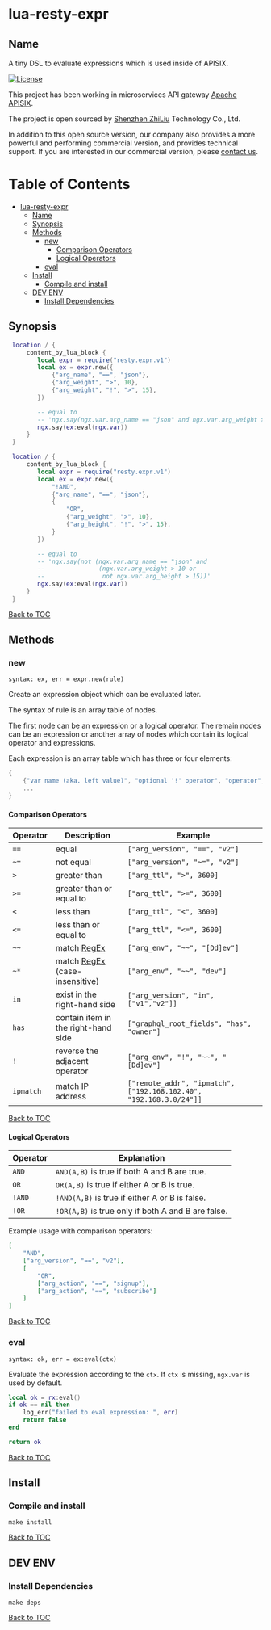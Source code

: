 # lua-resty-expr

## Name

A tiny DSL to evaluate expressions which is used inside of APISIX.

[![License](https://img.shields.io/badge/License-Apache%202.0-blue.svg)](https://github.com/api7/lua-resty-expr/blob/main/LICENSE)

This project has been working in microservices API gateway [Apache APISIX](https://github.com/apache/incubator-apisix).

The project is open sourced by [Shenzhen ZhiLiu](https://www.apiseven.com/) Technology Co., Ltd.

In addition to this open source version, our company also provides a more powerful and performing commercial version, and provides technical support. If you are interested in our commercial version, please [contact us](https://www.apiseven.com/).

Table of Contents
=================

* [lua-resty-expr](#lua-resty-expr)
    * [Name](#name)
    * [Synopsis](#synopsis)
    * [Methods](#methods)
        * [new](#new)
            * [Comparison Operators](#comparison-operators)
            * [Logical Operators](#logical-operators)
        * [eval](#eval)
    * [Install](#install)
        * [Compile and install](#compile-and-install)
    * [DEV ENV](#dev-env)
        * [Install Dependencies](#install-dependencies)

## Synopsis

```lua
 location / {
     content_by_lua_block {
        local expr = require("resty.expr.v1")
        local ex = expr.new({
            {"arg_name", "==", "json"},
            {"arg_weight", ">", 10},
            {"arg_weight", "!", ">", 15},
        })

        -- equal to
        -- 'ngx.say(ngx.var.arg_name == "json" and ngx.var.arg_weight > 10 and not ngx.var.arg_weight > 15)'
        ngx.say(ex:eval(ngx.var))
     }
 }
```

```lua
 location / {
     content_by_lua_block {
        local expr = require("resty.expr.v1")
        local ex = expr.new({
            "!AND",
            {"arg_name", "==", "json"},
            {
                "OR",
                {"arg_weight", ">", 10},
                {"arg_height", "!", ">", 15},
            }
        })

        -- equal to
        -- 'ngx.say(not (ngx.var.arg_name == "json" and
        --               (ngx.var.arg_weight > 10 or
        --                not ngx.var.arg_height > 15))'
        ngx.say(ex:eval(ngx.var))
     }
 }
```

[Back to TOC](#table-of-contents)

## Methods

### new

`syntax: ex, err = expr.new(rule)`

Create an expression object which can be evaluated later.

The syntax of rule is an array table of nodes.

The first node can be an expression or a logical operator.
The remain nodes can be an expression or another array of nodes which contain its logical operator and expressions.

Each expression is an array table which has three or four elements:
```lua
{
    {"var name (aka. left value)", "optional '!' operator", "operator", "const value (aka. right value)"},
    ...
}
```

#### Comparison Operators

|**Operator**|**Description**|**Example**|
|--------|-----------|-------|
|`==`      |equal      |`["arg_version", "==", "v2"]`|
|`~=`      |not equal  |`["arg_version", "~=", "v2"]`|
|`>`       |greater than|`["arg_ttl", ">", 3600]`|
|`>=`      |greater than or equal to|`["arg_ttl", ">=", 3600]`|
|`<`       |less than  |`["arg_ttl", "<", 3600]`|
|`<=`      |less than or equal to|`["arg_ttl", "<=", 3600]`|
|`~~`      |match [RegEx](https://www.pcre.org)|`["arg_env", "~~", "[Dd]ev"]`|
|`~*`      |match [RegEx](https://www.pcre.org) (case-insensitive) |`["arg_env", "~~", "dev"]`|
|`in`      |exist in the right-hand side|`["arg_version", "in", ["v1","v2"]]`|
|`has`     |contain item in the right-hand side|`["graphql_root_fields", "has", "owner"]`|
|`!`       |reverse the adjacent operator|`["arg_env", "!", "~~", "[Dd]ev"]`|
|`ipmatch` |match IP address|`["remote_addr", "ipmatch", ["192.168.102.40", "192.168.3.0/24"]]`|


[Back to TOC](#table-of-contents)

#### Logical Operators

| **Operator** | **Explanation** |
|---|---|
| `AND` | `AND(A,B)` is true if both A and B are true. |
| `OR` | `OR(A,B)` is true if either A or B is true. |
| `!AND` | `!AND(A,B)` is true if either A or B is false. |
| `!OR` | `!OR(A,B)` is true only if both A and B are false. |

Example usage with comparison operators:

```json
[
    "AND",
    ["arg_version", "==", "v2"],
    [
        "OR",
        ["arg_action", "==", "signup"],
        ["arg_action", "==", "subscribe"]
    ]
]
```

[Back to TOC](#table-of-contents)

### eval

`syntax: ok, err = ex:eval(ctx)`

Evaluate the expression according to the `ctx`. If `ctx` is missing, `ngx.var` is used by default.

```lua
local ok = rx:eval()
if ok == nil then
    log_err("failed to eval expression: ", err)
    return false
end

return ok
```

[Back to TOC](#table-of-contents)

## Install

### Compile and install

```shell
make install
```

[Back to TOC](#table-of-contents)

## DEV ENV

### Install Dependencies

```shell
make deps
```
[Back to TOC](#table-of-contents)

